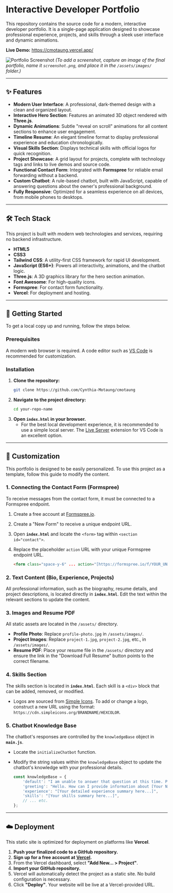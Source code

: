 # Interactive Developer Portfolio

This repository contains the source code for a modern, interactive developer portfolio. It is a single-page application designed to showcase professional experience, projects, and skills through a sleek user interface and dynamic animations.

**Live Demo:** https://cmotaung.vercel.app/

![Portfolio Screenshot](./assets/images/screenshot.png)
*(To add a screenshot, capture an image of the final portfolio, name it `screenshot.png`, and place it in the `/assets/images/` folder.)*

---

## ✨ Features

* **Modern User Interface**: A professional, dark-themed design with a clean and organized layout.
* **Interactive Hero Section**: Features an animated 3D object rendered with **Three.js**.
* **Dynamic Animations**: Subtle "reveal on scroll" animations for all content sections to enhance user engagement.
* **Timeline Resume**: An elegant timeline format to display professional experience and education chronologically.
* **Visual Skills Section**: Displays technical skills with official logos for quick recognition.
* **Project Showcase**: A grid layout for projects, complete with technology tags and links to live demos and source code.
* **Functional Contact Form**: Integrated with **Formspree** for reliable email forwarding without a backend.
* **Custom Chatbot**: A rule-based chatbot, built with JavaScript, capable of answering questions about the owner's professional background.
* **Fully Responsive**: Optimized for a seamless experience on all devices, from mobile phones to desktops.

---

## 🛠️ Tech Stack

This project is built with modern web technologies and services, requiring no backend infrastructure.

* **HTML5**
* **CSS3**
* **Tailwind CSS**: A utility-first CSS framework for rapid UI development.
* **JavaScript (ES6+)**: Powers all interactivity, animations, and the chatbot logic.
* **Three.js**: A 3D graphics library for the hero section animation.
* **Font Awesome**: For high-quality icons.
* **Formspree**: For contact form functionality.
* **Vercel**: For deployment and hosting.

---

## 🚀 Getting Started

To get a local copy up and running, follow the steps below.

### Prerequisites

A modern web browser is required. A code editor such as [VS Code](https://code.visualstudio.com/) is recommended for customization.

### Installation

1.  **Clone the repository:**
    ```sh
    git clone https://github.com/Cynthia-Motaung/cmotaung
    ```
2.  **Navigate to the project directory:**
    ```sh
    cd your-repo-name
    ```
3.  **Open `index.html` in your browser.**
    * For the best local development experience, it is recommended to use a simple local server. The [Live Server](https://marketplace.visualstudio.com/items?itemName=ritwickdey.LiveServer) extension for VS Code is an excellent option.

---

## 🎨 Customization

This portfolio is designed to be easily personalized. To use this project as a template, follow this guide to modify the content.

### 1. Connecting the Contact Form (Formspree)

To receive messages from the contact form, it must be connected to a Formspree endpoint.

1.  Create a free account at [Formspree.io](https://formspree.io/).
2.  Create a "New Form" to receive a unique endpoint URL.
3.  Open **`index.html`** and locate the `<form>` tag within `<section id="contact">`.
4.  Replace the placeholder `action` URL with your unique Formspree endpoint URL.

    ```html
    <form class="space-y-6" ... action="[https://formspree.io/f/YOUR_UNIQUE_ID](https://formspree.io/f/YOUR_UNIQUE_ID)" method="POST">
    ```

### 2. Text Content (Bio, Experience, Projects)

All professional information, such as the biography, resume details, and project descriptions, is located directly in **`index.html`**. Edit the text within the relevant sections to update the content.

### 3. Images and Resume PDF

All static assets are located in the `/assets/` directory.

* **Profile Photo**: Replace `profile-photo.jpg` in `/assets/images/`.
* **Project Images**: Replace `project-1.jpg`, `project-2.jpg`, etc., in `/assets/images/`.
* **Resume PDF**: Place your resume file in the `/assets/` directory and ensure the link in the "Download Full Resume" button points to the correct filename.

### 4. Skills Section

The skills section is located in **`index.html`**. Each skill is a `<div>` block that can be added, removed, or modified.

* Logos are sourced from [Simple Icons](https://simpleicons.org/). To add or change a logo, construct a new URL using the format: `https://cdn.simpleicons.org/BRANDNAME/HEXCOLOR`.

### 5. Chatbot Knowledge Base

The chatbot's responses are controlled by the `knowledgeBase` object in **`main.js`**.

* Locate the `initializeChatbot` function.
* Modify the string values within the `knowledgeBase` object to update the chatbot's knowledge with your professional details.

    ```javascript
    const knowledgeBase = {
        'default': "I am unable to answer that question at this time. Please ask about skills or experience.",
        'greeting': "Hello. How can I provide information about [Your Name]?",
        'experience': "[Your detailed experience summary here...]",
        'skills': "[Your skills summary here...]",
        // ... etc.
    };
    ```

---

## ☁️ Deployment

This static site is optimized for deployment on platforms like **Vercel**.

1.  **Push your finalized code to a GitHub repository.**
2.  **Sign up for a free account at [Vercel](https://vercel.com/).**
3.  From the Vercel dashboard, select **"Add New... > Project"**.
4.  **Import your GitHub repository.**
5.  Vercel will automatically detect the project as a static site. No build configuration is necessary.
6.  Click **"Deploy"**. Your website will be live at a Vercel-provided URL.
